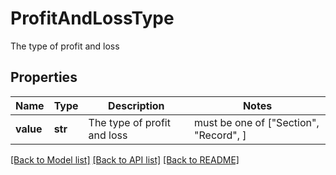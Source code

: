 # ProfitAndLossType

The type of profit and loss

## Properties
Name | Type | Description | Notes
------------ | ------------- | ------------- | -------------
**value** | **str** | The type of profit and loss |  must be one of ["Section", "Record", ]

[[Back to Model list]](../../README.md#documentation-for-models) [[Back to API list]](../../README.md#documentation-for-api-endpoints) [[Back to README]](../../README.md)


